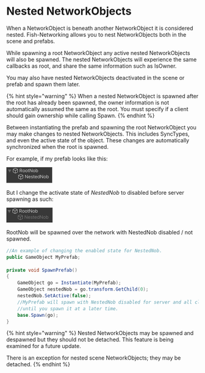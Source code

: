 # Nested NetworkObjects

When a NetworkObject is beneath another NetworkObject it is considered nested. Fish-Networking allows you to nest NetworkObjects both in the scene and prefabs.

While spawning a root NetworkObject any active nested NetworkObjects will also be spawned. The nested NetworkObjects will experience the same callbacks as root, and share the same information such as IsOwner.

You may also have nested NetworkObjects deactivated in the scene or prefab and spawn them later.&#x20;

{% hint style="warning" %}
When a nested NetworkObject is spawned after the root has already been spawned, the owner information is not automatically assumed the same as the root. You must specify if a client should gain ownership while calling Spawn.
{% endhint %}

Between instantiating the prefab and spawning the root NetworkObject you may make changes to nested NetworkObjects. This includes SyncTypes, and even the active state of the object. These changes are automatically synchronized when the root is spawned.

For example, if my prefab looks like this:

![](../../../.gitbook/assets/220801-15-12-145.png)

But I change the activate state of _NestedNob_ to disabled before server spawning as such:

![](../../../.gitbook/assets/220801-15-13-264.png)

RootNob will be spawned over the network with NestedNob disabled / not spawned.

```csharp
//An example of changing the enabled state for NestedNob.
public GameObject MyPrefab;

private void SpawnPrefab()
{
    GameObject go = Instantiate(MyPrefab);
    GameObject nestedNob = go.transform.GetChild(0);
    nestedNob.SetActive(false);
    //MyPrefab will spawn with NestedNob disabled for server and all clients
    //until you spawn it at a later time.
    base.Spawn(go);
}
```

{% hint style="warning" %}
Nested NetworkObjects may be spawned and despawned but they should not be detached. This feature is being examined for a future update.

There is an exception for nested scene NetworkObjects; they may be detached.
{% endhint %}
